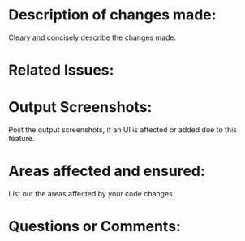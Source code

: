 # Description of changes made:
Cleary and concisely describe the changes made.


# Related Issues:



# Output Screenshots: 
Post the output screenshots, if an UI is affected or added due to this feature.



# Areas affected and ensured:
List out the areas affected by your code changes.



# Questions or Comments:
